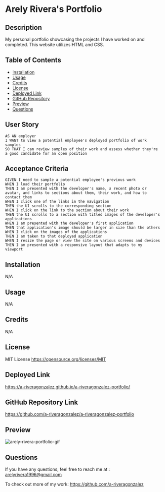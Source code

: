 # Arely Rivera's Portfolio

## Description

My personal portfolio showcasing the projects I have worked on and completed. This website utilizes HTML and CSS.

## Table of Contents 

- [Installation](#installation)
- [Usage](#usage)
- [Credits](#credits)
- [License](#license)
- [Deployed Link](#deployed-link)
- [GitHub Repository](#github-repository)
- [Preview](#preview)
- [Questions](#questions)

## User Story

```
AS AN employer
I WANT to view a potential employee's deployed portfolio of work samples
SO THAT I can review samples of their work and assess whether they're a good candidate for an open position
```


## Acceptance Criteria

```
GIVEN I need to sample a potential employee's previous work
WHEN I load their portfolio
THEN I am presented with the developer's name, a recent photo or avatar, and links to sections about them, their work, and how to contact them
WHEN I click one of the links in the navigation
THEN the UI scrolls to the corresponding section
WHEN I click on the link to the section about their work
THEN the UI scrolls to a section with titled images of the developer's applications
WHEN I am presented with the developer's first application
THEN that application's image should be larger in size than the others
WHEN I click on the images of the applications
THEN I am taken to that deployed application
WHEN I resize the page or view the site on various screens and devices
THEN I am presented with a responsive layout that adapts to my viewport
```

## Installation
N/A
## Usage
N/A

## Credits
N/A

## License
MIT License 
https://opensource.org/licenses/MIT
## Deployed Link

https://a-riveragonzalez.github.io/a-riveragonzalez-portfolio/

## GitHub Repository Link

https://github.com/a-riveragonzalez/a-riveragonzalez-portfolio

## Preview

![arely-rivera-portfolio-gif](arely-portfolio.gif)

## Questions
If you have any questions, feel free to reach me at : 
arelyrivera1996@gmail.com

To check out more of my work: 
https://github.com/a-riveragonzalez